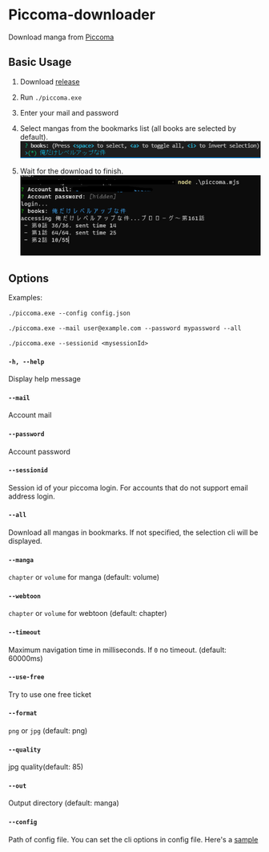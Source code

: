 # Piccoma-downloader
Download manga from [Piccoma](https://piccoma.com/)

## Basic Usage
1. Download [release](https://github.com/Elastic1/piccoma-downloader/releases)
2. Run `./piccoma.exe`
3. Enter your mail and password
4. Select mangas from the bookmarks list (all books are selected by default).
![usage-list](usage-list.png)

5. Wait for the download to finish.
![usage](usage.png)

## Options

Examples:  
```
./piccoma.exe --config config.json
``` 
```
./piccoma.exe --mail user@example.com --password mypassword --all
``` 
```
./piccoma.exe --sessionid <mysessionId>
``` 

#### `-h, --help`  
Display help message
#### `--mail`
Account mail
#### `--password`
Account password
#### `--sessionid`
Session id of your piccoma login. For accounts that do not support email address login. 
#### `--all`
Download all mangas in bookmarks. If not specified, the selection cli will be displayed.
#### `--manga`
`chapter` or `volume` for manga (default: volume)
#### `--webtoon`
`chapter` or `volume` for webtoon (default: chapter)
#### `--timeout`
Maximum navigation time in milliseconds. If `0` no timeout. (default: 60000ms)
#### `--use-free`
Try to use one free ticket
#### `--format`
`png` or `jpg` (default: png)
#### `--quality`
jpg quality(default: 85)
#### `--out`
Output directory (default: manga)
#### `--config`
Path of config file. You can set the cli options in config file. Here's a [sample](https://github.com/Elastic1/piccoma-downloader/blob/main/config.json)

